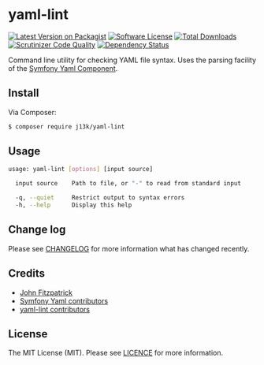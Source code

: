# yaml-lint

[![Latest Version on Packagist][ico-version]][link-packagist]
[![Software License][ico-license]](LICENSE)
[![Total Downloads][ico-downloads]][link-downloads]
[![Scrutinizer Code Quality][ico-code-quality]][link-code-quality]
[![Dependency Status][ico-dependencies]][link-dependencies]

Command line utility for checking YAML file syntax. Uses the parsing facility of the [Symfony Yaml Component](https://github.com/symfony/yaml).

## Install

Via Composer:

``` bash
$ composer require j13k/yaml-lint
```

## Usage

``` bash
usage: yaml-lint [options] [input source]

  input source    Path to file, or "-" to read from standard input

  -q, --quiet     Restrict output to syntax errors
  -h, --help      Display this help
```

## Change log

Please see [CHANGELOG](CHANGELOG.md) for more information what has changed recently.

## Credits

- [John Fitzpatrick][link-author]
- [Symfony Yaml contributors](https://github.com/symfony/yaml/graphs/contributors)
- [yaml-lint contributors][link-contributors]

## License

The MIT License (MIT). Please see [LICENCE](LICENSE) for more information.

[ico-version]: https://img.shields.io/packagist/v/j13k/yaml-lint.svg?style=flat-square
[ico-license]: https://img.shields.io/badge/license-MIT-brightgreen.svg?style=flat-square
[ico-travis]: https://img.shields.io/travis/j13k/yaml-lint/master.svg?style=flat-square
[ico-scrutinizer]: https://img.shields.io/scrutinizer/coverage/g/j13k/yaml-lint.svg?style=flat-square
[ico-code-quality]: https://img.shields.io/scrutinizer/g/j13k/yaml-lint.svg?style=flat-square
[ico-downloads]: https://img.shields.io/packagist/dt/j13k/yaml-lint.svg?style=flat-square
[ico-dependencies]: https://www.versioneye.com/user/projects/58324238eaa74b004633a7c1/badge.svg?style=flat-square

[link-packagist]: https://packagist.org/packages/j13k/yaml-lint
[link-travis]: https://travis-ci.org/j13k/yaml-lint
[link-scrutinizer]: https://scrutinizer-ci.com/g/j13k/yaml-lint/code-structure
[link-code-quality]: https://scrutinizer-ci.com/g/j13k/yaml-lint
[link-downloads]: https://packagist.org/packages/j13k/yaml-lint
[link-dependencies]: https://www.versioneye.com/user/projects/58324238eaa74b004633a7c1
[link-author]: https://github.com/j13k
[link-contributors]: ../../contributors
